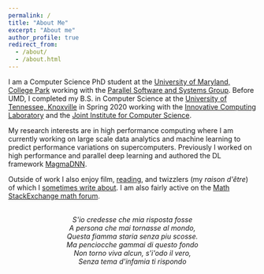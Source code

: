 ```yaml
---
permalink: /
title: "About Me"
excerpt: "About me"
author_profile: true
redirect_from: 
  - /about/
  - /about.html
---
```


I am a Computer Science PhD student at the [University of Maryland, College Park](https://www.cs.umd.edu/) working with the [Parallel Software and Systems Group](https://pssg.cs.umd.edu). Before UMD, I completed my B.S. in Computer Science at the [University of Tennessee, Knoxville](http://www.eecs.utk.edu/) in Spring 2020 working with the [Innovative Computing Laboratory](https://www.icl.utk.edu/) and the [Joint Institute for Computer Science](https://www.jics.utk.edu/).

My research interests are in high performance computing where I am currently working on large scale data analytics and machine learning to predict performance variations on supercomputers. Previously I worked on high performance and parallel deep learning and authored the DL framework [MagmaDNN](https://github.com/MagmaDNN/magmadnn).

Outside of work I also enjoy film, [reading](https://www.goodreads.com/user/show/101631777-daniel-nichols), and twizzlers (my _raison d'être_) of which I [sometimes write about](/year-archive/). I am also fairly active on the [Math StackExchange math forum](https://math.stackexchange.com/users/274085/dando18).

<p align="center">
<i>
<br>
S'io credesse che mia risposta fosse<br>
A persona che mai tornasse al mondo,<br>
Questa fiamma staria senza piu scosse.<br>
Ma penciocche gammai di questo fondo<br>
Non torno viva alcun, s'i'odo il vero,<br>
Senza tema d'infamia ti rispondo<br>
</i>
</p>
